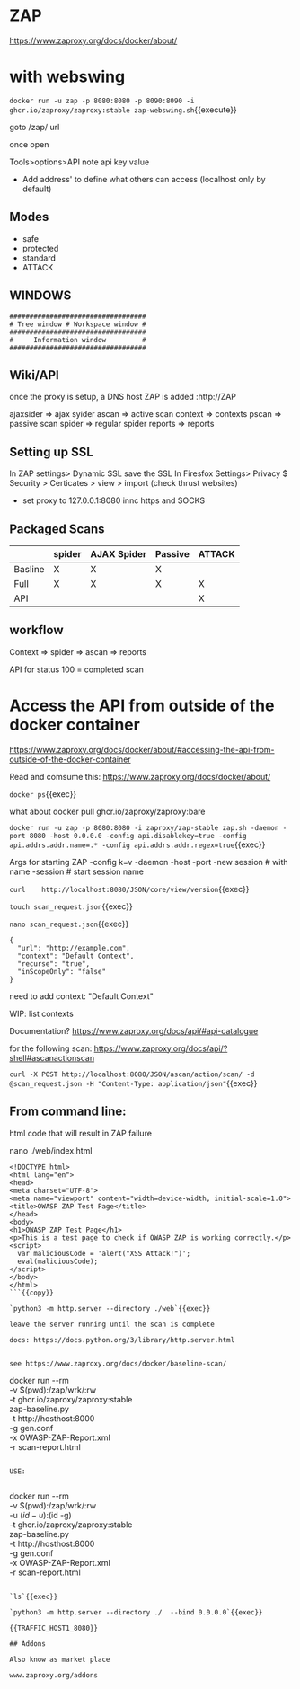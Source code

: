# ZAP


https://www.zaproxy.org/docs/docker/about/


# with webswing

`docker run -u zap -p 8080:8080 -p 8090:8090 -i ghcr.io/zaproxy/zaproxy:stable zap-webswing.sh`{{execute}}

goto /zap/ url

once open

Tools>options>API  note api key value

- Add address' to define what others can access (localhost only by default)

## Modes

- safe
- protected
- standard
- ATTACK


## WINDOWS

```
##################################
# Tree window # Workspace window #
##################################
#     Information window         #
##################################

```

## Wiki/API

once the proxy is setup, a DNS host ZAP is added  :http://ZAP

ajaxsider => ajax syider
ascan     => active scan
context   => contexts
pscan     => passive scan
spider    => regular spider
reports   => reports

## Setting up SSL

In ZAP  settings> Dynamic SSL save the SSL
In Firesfox   Settings> Privacy $ Security > Certicates > view > import (check thrust websites)
  - set proxy to 127.0.0.1:8080 innc https and SOCKS

## Packaged Scans

|     | spider | AJAX Spider | Passive  | ATTACK |
|-----|--------|-------------|----------|--------|
|Basline| X | X | X |   |
|Full   | X | X | X | X |
|API    |   |   |   | X |

## workflow

Context => spider => ascan => reports

API for status  100 = completed scan

# Access the API from outside of the docker container

https://www.zaproxy.org/docs/docker/about/#accessing-the-api-from-outside-of-the-docker-container

Read and comsume this: https://www.zaproxy.org/docs/docker/about/

`docker ps`{{exec}}

what about docker pull ghcr.io/zaproxy/zaproxy:bare

`docker run -u zap -p 8080:8080 -i zaproxy/zap-stable zap.sh -daemon -port 8080 -host 0.0.0.0 -config api.disablekey=true -config api.addrs.addr.name=.* -config api.addrs.addr.regex=true`{{exec}}


Args for starting ZAP
  -config k=v
  -daemon
  -host
  -port
  -new session # with name
  -session  # start session name

`curl    http://localhost:8080/JSON/core/view/version`{{exec}}


`touch scan_request.json`{{exec}}

`nano scan_request.json`{{exec}}

```
{
  "url": "http://example.com",
  "context": "Default Context",
  "recurse": "true",
  "inScopeOnly": "false"
}
```
need to add context: "Default Context"

WIP: list contexts

Documentation? https://www.zaproxy.org/docs/api/#api-catalogue

for the following scan: https://www.zaproxy.org/docs/api/?shell#ascanactionscan

`curl -X POST http://localhost:8080/JSON/ascan/action/scan/ -d @scan_request.json -H "Content-Type: application/json"`{{exec}}


## From command line:

html code that will result in ZAP failure

nano ./web/index.html

```
<!DOCTYPE html>
<html lang="en">
<head>
<meta charset="UTF-8">
<meta name="viewport" content="width=device-width, initial-scale=1.0">
<title>OWASP ZAP Test Page</title>
</head>
<body>
<h1>OWASP ZAP Test Page</h1>
<p>This is a test page to check if OWASP ZAP is working correctly.</p>
<script>
  var maliciousCode = 'alert("XSS Attack!")';
  eval(maliciousCode);
</script>
</body>
</html>
```{{copy}}

`python3 -m http.server --directory ./web`{{exec}}

leave the server running until the scan is complete

docs: https://docs.python.org/3/library/http.server.html


see https://www.zaproxy.org/docs/docker/baseline-scan/

```
docker run --rm \
  -v $(pwd):/zap/wrk/:rw \
  -t ghcr.io/zaproxy/zaproxy:stable \
  zap-baseline.py \
  -t http://hosthost:8000 \
  -g gen.conf \
  -x OWASP-ZAP-Report.xml \
  -r scan-report.html
  ```{{copy}}

  USE:


  ```
  docker run --rm \
     -v $(pwd):/zap/wrk/:rw \
     -u $(id -u):$(id -g) \
     -t ghcr.io/zaproxy/zaproxy:stable \
     zap-baseline.py \
     -t http://hosthost:8000 \
     -g gen.conf \
     -x OWASP-ZAP-Report.xml \
     -r scan-report.html
  ```{{exec}}

  `ls`{{exec}}

  `python3 -m http.server --directory ./  --bind 0.0.0.0`{{exec}}

  {{TRAFFIC_HOST1_8080}}

## Addons

Also know as market place

www.zaproxy.org/addons
